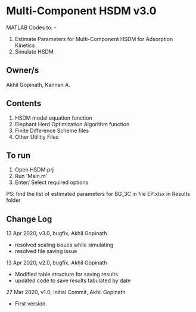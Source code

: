 # Multi-Component HSDM v3.0

MATLAB Codes to: -

1. Estimate Parameters for Multi-Component HSDM for Adsorption Kinetics
2. Simulate HSDM

## Owner/s

Akhil Gopinath, Kannan A.

## Contents

01. HSDM model equation function
02. Elephant Herd Optimization Algorithm function
03. Finite Difference Scheme files
04. Other Utilitiy Files

## To run

01. Open HSDM.prj
02. Run 'Main.m'
03. Enter/ Select required options

PS: find the list of estimated parameters for BG_3C in file EP.xlsx in Results folder


## Change Log

13 Apr 2020, v3.0, bugfix, Akhil Gopinath

* resolved scaling issues while simulating
* resolved file saving issue

13 Apr 2020, v2.0, bugfix, Akhil Gopinath

* Modified table structure for saving results
* updated code to save results tabulated by date
 
27 Mar 2020, v1.0, Initial Commit, Akhil Gopinath

* First version. 


